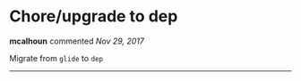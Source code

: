 # Chore/upgrade to dep

**mcalhoun** commented *Nov 29, 2017*

Migrate from `glide` to `dep`
<br />
***


